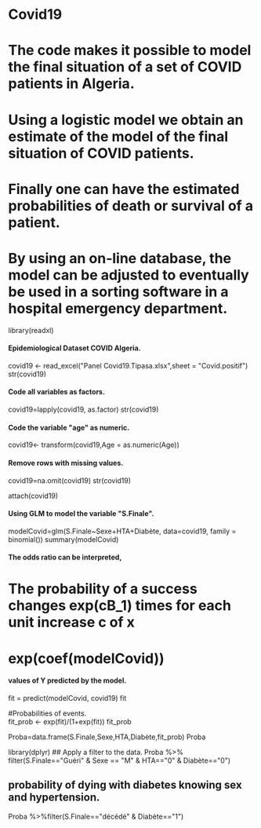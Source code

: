# Covid19
# The code makes it possible to model the final situation of a set of COVID patients in Algeria.
# Using a logistic model we obtain an estimate of the model of the final situation of COVID patients.
# Finally one can have the estimated probabilities of death or survival of a patient.
# By using an on-line database, the model can be adjusted to eventually be used in a sorting software in a hospital emergency department.

library(readxl)
#### Epidemiological Dataset COVID Algeria.
covid19 <- read_excel("Panel Covid19.Tipasa.xlsx",sheet = "Covid.positif")
str(covid19)

#### Code all variables as factors.
covid19=lapply(covid19, as.factor)
str(covid19)
#### Code the variable "age" as numeric.
covid19<- transform(covid19,Age = as.numeric(Age))

#### Remove rows with missing values.
covid19=na.omit(covid19)
str(covid19)

attach(covid19)
#### Using GLM to model the variable "S.Finale".
modelCovid=glm(S.Finale~Sexe+HTA+Diabète, data=covid19, family = binomial())
summary(modelCovid)


#### The odds ratio can be interpreted, 
# The probability of a success changes exp(cB_1) times for each unit increase c of x
# exp(coef(modelCovid))

#### values of Y predicted by the model.
fit = predict(modelCovid, covid19)
fit

#Probabilities of events.  
fit_prob <- exp(fit)/(1+exp(fit))
fit_prob

Proba=data.frame(S.Finale,Sexe,HTA,Diabète,fit_prob)
Proba

library(dplyr) ## Apply a filter to the data. 
Proba %>%
  filter(S.Finale=="Guéri"  & Sexe == "M" & HTA=="0" & Diabète=="0")

## probability of dying with diabetes knowing sex and hypertension. 
Proba %>%filter(S.Finale=="décédé" & Diabète=="1") 
